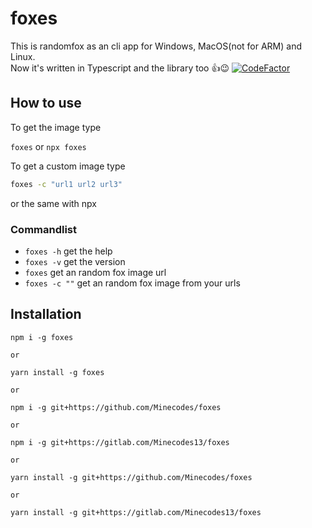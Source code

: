 # foxes
This is randomfox as an cli app for Windows, MacOS(not for ARM) and Linux.</br>
Now it's written in Typescript and the library too 👍😉
[![CodeFactor](https://www.codefactor.io/repository/github/minecodes/foxes/badge)](https://www.codefactor.io/repository/github/minecodes/foxes)

## How to use

To get the image type

`foxes` or `npx foxes`

To get a custom image type

```bash
foxes -c "url1 url2 url3"
```

or the same with npx

### Commandlist

+ `foxes -h` get the help
+ `foxes -v` get the version
+ `foxes` get an random fox image url
+ `foxes -c ""` get an random fox image from your urls

## Installation

```
npm i -g foxes

or

yarn install -g foxes

or

npm i -g git+https://github.com/Minecodes/foxes

or

npm i -g git+https://gitlab.com/Minecodes13/foxes

or

yarn install -g git+https://github.com/Minecodes/foxes

or

yarn install -g git+https://gitlab.com/Minecodes13/foxes
```
